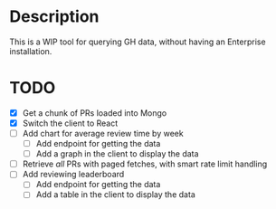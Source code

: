 # Description

This is a WIP tool for querying GH data, without having an Enterprise installation.

# TODO

- [x] Get a chunk of PRs loaded into Mongo
- [x] Switch the client to React
- [ ] Add chart for average review time by week
	- [ ] Add endpoint for getting the data
	- [ ] Add a graph in the client to display the data
- [ ] Retrieve _all_ PRs with paged fetches, with smart rate limit handling
- [ ] Add reviewing leaderboard
	- [ ] Add endpoint for getting the data
	- [ ] Add a table in the client to display the data
